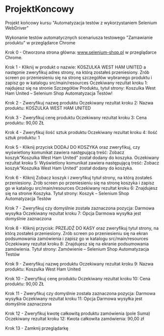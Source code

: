 # ProjektKoncowy
Projekt końcowy kursu "Automatyzacja testów z wykorzystaniem Selenium WebDriver"

Wykonanie testów automatycznych scenariusza testowego "Zamawianie produktu" w przeglądarce Chrome

Krok 0 - Otworzona strona główna: www.selenium-shop.pl w przeglądarce Chrome.

Krok 1 - Kliknij w produkt o nazwie: KOSZULKA WEST HAM UNITED a następnie zweryfikuj adres strony, na którą zostałeś przeniesiony.
Zrób screen po przeniesieniu się na stronę szczegółów wybranego produktu i zapisz go w katalogu src/main/resources 
Oczekiwany rezultat kroku 1: najdujesz się na stronie Szczegółów Produktu, tytuł strony: Koszulka West Ham United – Selenium Shop Automatyzacja Testów!

Krok 2 - Zweryfikuj nazwę produktu
Oczekiwany rezultat kroku 2: Nazwa produktu: KOSZULKA WEST HAM UNITED

Krok 3 - Zweryfikuj cenę produktu
Oczekiwany rezultat kroku 3: Cena produktu: 90,00 ZŁ

Krok 4 - Zweryfikuj ilość sztuk produktu
Oczekiwany rezultat kroku 4: Ilość sztuk produktu:  1

Krok 5 - Kliknij przycisk DODAJ DO KOSZYKA oraz zweryfikuj, czy wyświetlony komunikat zawiera następującą treść: Zobacz koszyk“Koszulka West Ham United” został dodany do koszyka.
Oczekiwany rezultat kroku 5: Wyświetlony komunikat zawiera następującą treść: Zobacz koszyk“Koszulka West Ham United” został dodany do koszyka.

Krok 6 - Kliknij Zobacz koszyk i zweryfikuj tytuł strony, na którą zostałeś przeniesiony.
Zrób screen po przeniesieniu się na stronę koszyka i zapisz go w katalogu src/main/resources
Oczekiwany rezultat kroku 6: Znajdujesz się na stronie Koszyka. Tytuł strony: Koszyk – Selenium Shop Automatyzacja Testów

Krok 7 - Zweryfikuj czy domyślnie została zaznaczona pozycja: Darmowa wysyłka
Oczekiwany rezultat kroku 7: Opcja Darmowa wysyłka jest domyślnie zaznaczona

Krok 8 - Kliknij przycisk: PRZEJDŹ DO KASY oraz zweryfikuj tytuł strony, na którą zostałeś przeniesiony.
Zrób screen po przeniesieniu się na ekran podsumowania zamówienia i zapisz go w katalogu src/main/resources
Oczekiwany rezultat kroku 8: Znajdujesz się na ekranie podsumowania zamówienia. Tytuł strony: Zamówienie – Selenium Shop Automatyzacja Testów

Krok 9 - Zweryfikuj nazwę produktu
Oczekiwany rezultat kroku 9: Nazwa produktu: Koszulka West Ham United

Krok 10 - Zweryfikuj cenę produktu
Oczekiwany rezultat kroku 10: Cena produktu: 90,00 ZŁ

Krok 11 - Zweryfikuj czy domyślnie została zaznaczona pozycja: Darmowa wysyłka
Oczekiwany rezultat kroku 11: Opcja Darmowa wysyłka jest domyślnie zaznaczona

Krok 12 - Zweryfikuj kwotę całkowitą produktu zamówienia (pole Suma)
Oczekiwany rezultat kroku 12: Kwota całkowita zamówienia: 90,00 zł

Krok 13 - Zamknij przeglądarkę 



 
